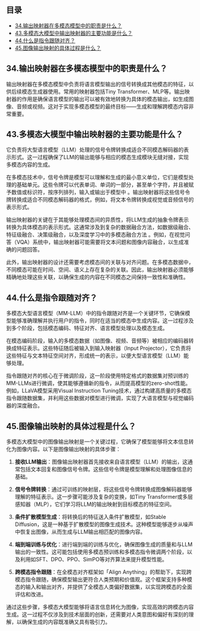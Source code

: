 ## 目录

- [34.输出映射器在多模态模型中的职责是什么？](#34.输出映射器在多模态模型中的职责是什么？)
- [43.多模态大模型中输出映射器的主要功能是什么？](#43.多模态大模型中输出映射器的主要功能是什么？)
- [44.什么是指令跟随对齐？](#44.什么是指令跟随对齐？)
- [45.图像输出映射的具体过程是什么？](#45.图像输出映射的具体过程是什么？)

<h2 id="34.输出映射器在多模态模型中的职责是什么？">34.输出映射器在多模态模型中的职责是什么？</h2>
输出映射器在多模态模型中负责将语言模型输出的信号转换成其他模态的特征，以供后续模态生成器使用。常用的映射器包括Tiny Transformer、MLP等。输出映射器的作用是确保语言模型的输出可以被有效地转换为具体的模态输出，如生成图像、音频或视频。这对于实现多模态模型的最终目标——生成和理解跨模态内容非常重要。

<h2 id="43.多模态大模型中输出映射器的主要功能是什么？">43.多模态大模型中输出映射器的主要功能是什么？</h2>

它负责将大型语言模型（LLM）处理的信号令牌转换成适合不同模态解码器的表示形式。这一过程确保了LLM的输出能够与相应的模态生成模块无缝对接，实现多模态内容的生成。

在多模态技术中，信号令牌是模型可以理解和生成的最小意义单位，它们是模型处理的基础单元。这些令牌可以代表单词、单词的一部分，甚至单个字符，并且被赋予数值或标识符，按序列排列，输入或输出于模型中
。输出映射器将这些信号令牌转换成适合不同模态解码器的格式，例如，将文本令牌转换成视觉或音频信号的表示形式。

输出映射器的关键在于其能够处理模态间的异质性，将LLM生成的抽象令牌表示转换为具体模态的表示形式。这通常涉及到复杂的数据融合方法，如数据级融合、特征级融合、决策级融合，以及深度学习中的多模态融合方法
。例如，在视觉问答（VQA）系统中，输出映射器可能需要将文本问题和图像内容融合，以生成准确的问题回答。

此外，输出映射器的设计还需要考虑模态间的关联与对齐问题。在多模态数据中，不同模态可能在时间、空间、语义上存在复杂的关联。因此，输出映射器必须能够精确地处理这些关联，以确保生成的内容在不同模态之间保持一致性和准确性。

 <h2 id="44.什么是指令跟随对齐？">44.什么是指令跟随对齐？</h2>
 
多模态大型语言模型（MM-LLM）中的指令跟随对齐是一个关键环节，它确保模型能够准确理解并执行用户的指令，同时在适当的模态中生成内容。这一过程涉及到多个阶段，包括模态编码、特征对齐、语言模型处理以及模态生成。

在模态编码阶段，输入的多模态数据（如图像、视频、音频等）被相应的编码器转换成特征表示。这些特征随后被输入到输入映射器（Input Projector），它负责将这些特征与文本特征空间对齐，形成统一的表示，以便大型语言模型（LLM）能够处理。

指令跟随对齐的核心在于微调阶段，这一阶段使用特定格式的数据集对预训练的MM-LLMs进行微调，使其能够遵循新的指令，从而提高模型的zero-shot性能。例如，LLaVA模型采用Visual Instruction Tuning技术，通过构建高质量的多模态指令跟随数据集，并利用这些数据对模型进行微调，实现了大语言模型与视觉编码器的深度融合。

<h2 id="45.图像输出映射的具体过程是什么？">45.图像输出映射的具体过程是什么？</h2>
多模态大模型中的图像输出映射是一个关键过程，它确保了模型能够将文本信息转化为图像内容。以下是图像输出映射的具体步骤：

1. **接收LLM输出**：图像输出映射器首先接收来自语言模型（LLM）的输出，这通常包括文本回复和图像信号令牌。这些信号令牌是模型理解和处理图像信息的基础。

2. **信号令牌转换**：通过可训练的映射层，将这些信号令牌转换成图像解码器能够理解的特征表示。这一步骤可能涉及复杂的变换，如Tiny Transformer或多层感知器（MLP），它们学习将LLM的输出映射到目标模态的特征空间。

3. **条件扩散模型生成**：将转换后的特征送入条件扩散模型，如Stable Diffusion，这是一种基于扩散模型的图像生成技术。这种模型能够逐步从噪声中恢复出图像，从而生成与LLM输出相匹配的图像内容。

4. **端到端训练与优化**：进行端到端的训练与优化，确保图像生成的质量和与LLM输出的一致性。这可能包括使用多模态预训练和多模态指令微调两个阶段，以及利用如SFT、DPO、PPO、SimPO等对齐算法来提升模型性能。

5. **跨模态指令跟随**：在全模态对齐框架如「Align Anything」的帮助下，实现跨模态指令跟随，确保模型输出更符合人类预期和价值观。这个框架支持多种模态的输入和输出对齐，并提供了全模态人类偏好数据集，以实现跨模态的全面评估和改进。

通过这些步骤，多模态大模型能够将语言信息转化为图像，实现高效的跨模态内容生成。这一过程不仅涉及到技术层面的创新，还需要对人类意图和偏好有深刻的理解，以确保生成的内容既准确又具有吸引力。


